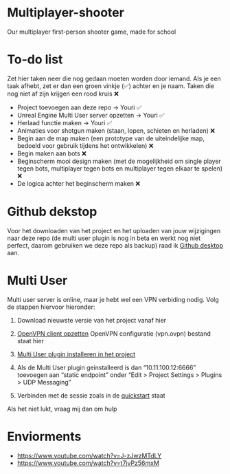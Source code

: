 # Multiplayer-shooter
Our multiplayer first-person shooter game, made for school 

# To-do list
Zet hier taken neer die nog gedaan moeten worden door iemand. Als je een taak afhebt, zet er dan een groen vinkje (✅) achter en je naam. Taken die nog niet af zijn krijgen een rood kruis ❌

- Project toevoegen aan deze repo -> Youri ✅
- Unreal Engine Multi User server opzetten -> Youri ✅
- Herlaad functie maken -> Youri ✅
- Animaties voor shotgun maken (staan, lopen, schieten en herladen) ❌
- Begin aan de map maken (een prototype van de uiteindelijke map, bedoeld voor gebruik tijdens het ontwikkelen) ❌
- Begin maken aan bots ❌
- Beginscherm mooi design maken (met de mogelijkheid om single player tegen bots, multiplayer tegen bots en multiplayer tegen elkaar te spelen) ❌
- De logica achter het beginscherm maken ❌

# Github dekstop
Voor het downloaden van het project en het uploaden van jouw wijzigingen naar deze repo (de multi user plugin is nog in beta en werkt nog niet perfect, daarom gebruiken we deze repo als backup) raad ik [Github desktop](https://desktop.github.com) aan.

# Multi User 
Multi user server is online, maar je hebt wel een VPN verbiding nodig. Volg de stappen hiervoor hieronder:
1. Download nieuwste versie van het project vanaf hier

2. [OpenVPN client opzetten](https://openvpn.net/client-connect-vpn-for-windows/)
   OpenVPN configuratie (vpn.ovpn) bestand staat hier

3. [Multi User plugin installeren in het project](https://docs.unrealengine.com/en-US/Engine/Editor/MultiUser/QuickStart/index.html)

4. Als de Multi User plugin geinstalleerd is dan “10.11.100.12:6666” toevoegen aan “static endpoint” onder  “Edit > Project Settings > Plugins > UDP Messaging”

5. Verbinden met de sessie zoals in de [quickstart](https://docs.unrealengine.com/en-US/Engine/Editor/MultiUser/QuickStart/index.html) staat

Als het niet lukt, vraag mij dan om hulp

# Enviorments
- https://www.youtube.com/watch?v=J-zJwzMTdLY
- https://www.youtube.com/watch?v=t7jvPz56mxM


